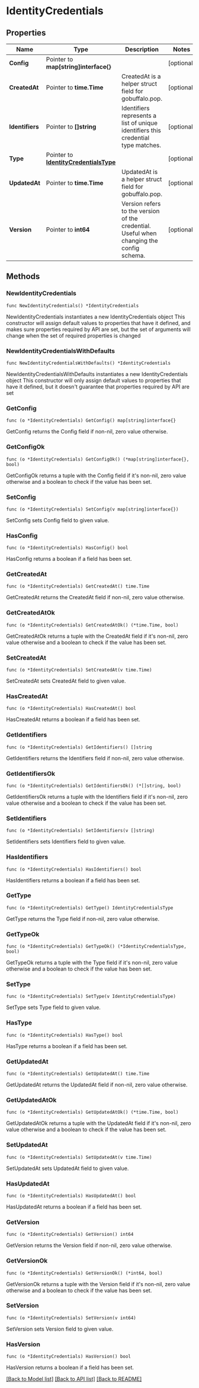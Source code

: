 # IdentityCredentials

## Properties

Name | Type | Description | Notes
------------ | ------------- | ------------- | -------------
**Config** | Pointer to **map[string]interface{}** |  | [optional] 
**CreatedAt** | Pointer to **time.Time** | CreatedAt is a helper struct field for gobuffalo.pop. | [optional] 
**Identifiers** | Pointer to **[]string** | Identifiers represents a list of unique identifiers this credential type matches. | [optional] 
**Type** | Pointer to [**IdentityCredentialsType**](IdentityCredentialsType.md) |  | [optional] 
**UpdatedAt** | Pointer to **time.Time** | UpdatedAt is a helper struct field for gobuffalo.pop. | [optional] 
**Version** | Pointer to **int64** | Version refers to the version of the credential. Useful when changing the config schema. | [optional] 

## Methods

### NewIdentityCredentials

`func NewIdentityCredentials() *IdentityCredentials`

NewIdentityCredentials instantiates a new IdentityCredentials object
This constructor will assign default values to properties that have it defined,
and makes sure properties required by API are set, but the set of arguments
will change when the set of required properties is changed

### NewIdentityCredentialsWithDefaults

`func NewIdentityCredentialsWithDefaults() *IdentityCredentials`

NewIdentityCredentialsWithDefaults instantiates a new IdentityCredentials object
This constructor will only assign default values to properties that have it defined,
but it doesn't guarantee that properties required by API are set

### GetConfig

`func (o *IdentityCredentials) GetConfig() map[string]interface{}`

GetConfig returns the Config field if non-nil, zero value otherwise.

### GetConfigOk

`func (o *IdentityCredentials) GetConfigOk() (*map[string]interface{}, bool)`

GetConfigOk returns a tuple with the Config field if it's non-nil, zero value otherwise
and a boolean to check if the value has been set.

### SetConfig

`func (o *IdentityCredentials) SetConfig(v map[string]interface{})`

SetConfig sets Config field to given value.

### HasConfig

`func (o *IdentityCredentials) HasConfig() bool`

HasConfig returns a boolean if a field has been set.

### GetCreatedAt

`func (o *IdentityCredentials) GetCreatedAt() time.Time`

GetCreatedAt returns the CreatedAt field if non-nil, zero value otherwise.

### GetCreatedAtOk

`func (o *IdentityCredentials) GetCreatedAtOk() (*time.Time, bool)`

GetCreatedAtOk returns a tuple with the CreatedAt field if it's non-nil, zero value otherwise
and a boolean to check if the value has been set.

### SetCreatedAt

`func (o *IdentityCredentials) SetCreatedAt(v time.Time)`

SetCreatedAt sets CreatedAt field to given value.

### HasCreatedAt

`func (o *IdentityCredentials) HasCreatedAt() bool`

HasCreatedAt returns a boolean if a field has been set.

### GetIdentifiers

`func (o *IdentityCredentials) GetIdentifiers() []string`

GetIdentifiers returns the Identifiers field if non-nil, zero value otherwise.

### GetIdentifiersOk

`func (o *IdentityCredentials) GetIdentifiersOk() (*[]string, bool)`

GetIdentifiersOk returns a tuple with the Identifiers field if it's non-nil, zero value otherwise
and a boolean to check if the value has been set.

### SetIdentifiers

`func (o *IdentityCredentials) SetIdentifiers(v []string)`

SetIdentifiers sets Identifiers field to given value.

### HasIdentifiers

`func (o *IdentityCredentials) HasIdentifiers() bool`

HasIdentifiers returns a boolean if a field has been set.

### GetType

`func (o *IdentityCredentials) GetType() IdentityCredentialsType`

GetType returns the Type field if non-nil, zero value otherwise.

### GetTypeOk

`func (o *IdentityCredentials) GetTypeOk() (*IdentityCredentialsType, bool)`

GetTypeOk returns a tuple with the Type field if it's non-nil, zero value otherwise
and a boolean to check if the value has been set.

### SetType

`func (o *IdentityCredentials) SetType(v IdentityCredentialsType)`

SetType sets Type field to given value.

### HasType

`func (o *IdentityCredentials) HasType() bool`

HasType returns a boolean if a field has been set.

### GetUpdatedAt

`func (o *IdentityCredentials) GetUpdatedAt() time.Time`

GetUpdatedAt returns the UpdatedAt field if non-nil, zero value otherwise.

### GetUpdatedAtOk

`func (o *IdentityCredentials) GetUpdatedAtOk() (*time.Time, bool)`

GetUpdatedAtOk returns a tuple with the UpdatedAt field if it's non-nil, zero value otherwise
and a boolean to check if the value has been set.

### SetUpdatedAt

`func (o *IdentityCredentials) SetUpdatedAt(v time.Time)`

SetUpdatedAt sets UpdatedAt field to given value.

### HasUpdatedAt

`func (o *IdentityCredentials) HasUpdatedAt() bool`

HasUpdatedAt returns a boolean if a field has been set.

### GetVersion

`func (o *IdentityCredentials) GetVersion() int64`

GetVersion returns the Version field if non-nil, zero value otherwise.

### GetVersionOk

`func (o *IdentityCredentials) GetVersionOk() (*int64, bool)`

GetVersionOk returns a tuple with the Version field if it's non-nil, zero value otherwise
and a boolean to check if the value has been set.

### SetVersion

`func (o *IdentityCredentials) SetVersion(v int64)`

SetVersion sets Version field to given value.

### HasVersion

`func (o *IdentityCredentials) HasVersion() bool`

HasVersion returns a boolean if a field has been set.


[[Back to Model list]](../README.md#documentation-for-models) [[Back to API list]](../README.md#documentation-for-api-endpoints) [[Back to README]](../README.md)


